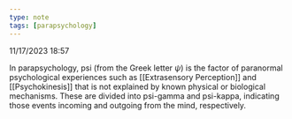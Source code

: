```yaml
---
type: note
tags: [parapsychology]
---
```

11/17/2023 18:57

 

In parapsychology, psi (from the Greek letter $\psi$) is the factor of paranormal psychological experiences such as [[Extrasensory Perception]] and [[Psychokinesis]] that is not explained by known physical or biological mechanisms. These are divided into psi-gamma and psi-kappa, indicating those events incoming and outgoing from the mind, respectively.